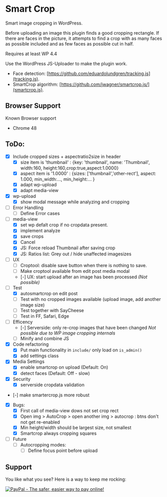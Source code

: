 Smart Crop
==========

Smart image cropping in WordPress.

Before uploading an image this plugin finds a good cropping rectangle.
If there are faces in the picture, it attempts to find a crop with as many faces as 
possible included and as few faces as possible cut in half. 

Requires at least WP 4.4


Use the WordPress JS-Uploader to make the plugin work.

 - Face detection: [https://github.com/eduardolundgren/tracking.js](tracking.js).
 - SmartCrop algorithm: [https://github.com/jwagner/smartcrop.js/](smartcrop.js).



Browser Support
---------------
Known Browser support
 - Chrome 48


ToDo:
-----
 - [x] Include cropped sizes + aspectratio2size in header
 	- [x] size item is 
 			'thumbnail' : {key: 'thumbnail', name: 'Thumbnail', width:160, height:160,crop:true,aspect:1.0000}
 	- [x] aspect item is 
 			'1.0000' : {sizes: ['thumbnail','other-rect'], aspect: 1.000, min_width:..., min_height:... }
 	- [x] adapt wp-upload
 	- [x] adapt media-view
 - [x] wp-upload
 	- [x] show modal message while analyzing and cropping
 - [ ] Error Handling
 	- [ ] Define Error cases
 - [ ] media-view
 	- [x] set wp defalt crop if no cropdata present.
 	- [x] implement analyze
 	- [x] save crops
 	- [x] Cancel
 	- [x] JS: Force reload Thumbnail after saving crop
 	- [x] JS: Ratios list: Grey out / hide unaffected imagesizes
 - [ ] UX
 	- [ ] Croptool: disable save button when there is nothing to save.
	- [ ] Make croptool available from edit post media modal
	- [-] UX: start upload after an image has been processed
			*(Not possible)*
 - [ ] Test 
 	- [x] autosmartcrop on edit post
 	- [ ] Test with no cropped images available (upload image, add another image size)
 	- [ ] Test together with SayCheese
 	- [ ] Test in FF, Safari, Edge
 - [ ] Efficency
 	- [-] Serverside: only re-crop images that have been changed
 		  *Not possible due to WP image cropping internals*
 	- [ ] Minify and combine JS
 - [X] Code refactoring
 	- [x] Put main functionality in `include/` only load on `is_admin()`
 	- [x] add settings class
 - [x] Media Settings
 	- [x] enable smartcrop on upload (Default: On)
 	- [x] detect faces (Default: Off - slow)
 - [x] Security
 	- [x] serverside cropdata validation
 - [-] make smartercrop.js more robust
 - [x] Bugs: 
 	- [x] First call of media-view dows not set crop rect
 	- [x] Open img > AutoCrop > open another img > autocrop : btns don't not get re-enabled
	- [x] Min height/width should be largest size, not smallest
	- [x] Smartcrop always cropping squares
 - [ ] Future
 	- [ ] Autocropping modes:
 		- [ ] Define focus point before upload

Support
-------
You like what you see? Here is a way to keep me rocking:

<a href="https://www.paypal.com/cgi-bin/webscr?cmd=_s-xclick&hosted_button_id=F8NKC6TCASUXE"><img src="https://www.paypalobjects.com/en_US/i/btn/btn_donate_SM.gif" border="0" name="submit" alt="PayPal - The safer, easier way to pay online!" /></a>
